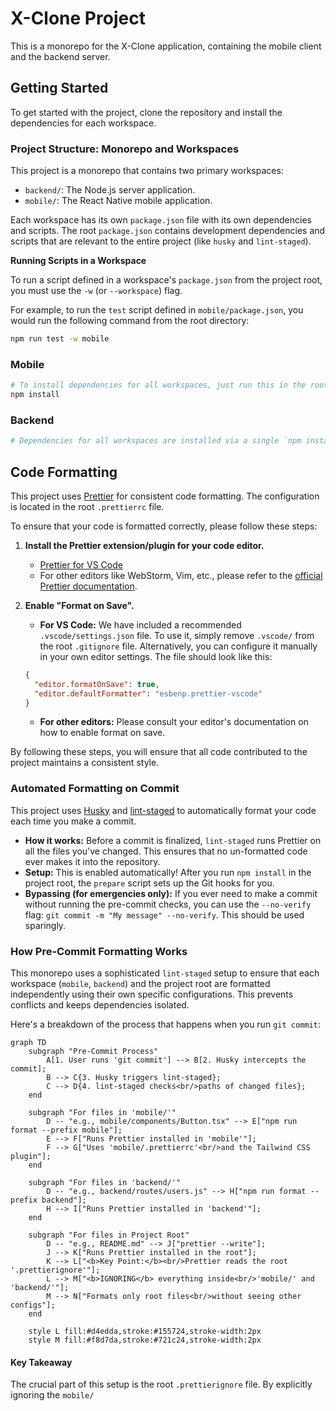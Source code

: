 # X-Clone Project

This is a monorepo for the X-Clone application, containing the mobile client and the backend server.

## Getting Started

To get started with the project, clone the repository and install the dependencies for each workspace.

### Project Structure: Monorepo and Workspaces

This project is a monorepo that contains two primary workspaces:

- `backend/`: The Node.js server application.
- `mobile/`: The React Native mobile application.

Each workspace has its own `package.json` file with its own dependencies and scripts. The root `package.json` contains development dependencies and scripts that are relevant to the entire project (like `husky` and `lint-staged`).

**Running Scripts in a Workspace**

To run a script defined in a workspace's `package.json` from the project root, you must use the `-w` (or `--workspace`) flag.

For example, to run the `test` script defined in `mobile/package.json`, you would run the following command from the root directory:

```bash
npm run test -w mobile
```

### Mobile

```bash
# To install dependencies for all workspaces, just run this in the root:
npm install
```

### Backend

```bash
# Dependencies for all workspaces are installed via a single `npm install` in the root.
```

## Code Formatting

This project uses [Prettier](https://prettier.io/) for consistent code formatting. The configuration is located in the root `.prettierrc` file.

To ensure that your code is formatted correctly, please follow these steps:

1.  **Install the Prettier extension/plugin for your code editor.**
    - [Prettier for VS Code](https://marketplace.visualstudio.com/items?itemName=esbenp.prettier-vscode)
    - For other editors like WebStorm, Vim, etc., please refer to the [official Prettier documentation](https://prettier.io/docs/en/editors.html).

2.  **Enable "Format on Save".**
    - **For VS Code:** We have included a recommended `.vscode/settings.json` file. To use it, simply remove `.vscode/` from the root `.gitignore` file. Alternatively, you can configure it manually in your own editor settings. The file should look like this:

    ```json
    {
      "editor.formatOnSave": true,
      "editor.defaultFormatter": "esbenp.prettier-vscode"
    }
    ```

    - **For other editors:** Please consult your editor's documentation on how to enable format on save.

By following these steps, you will ensure that all code contributed to the project maintains a consistent style.

### Automated Formatting on Commit

This project uses [Husky](https://typicode.github.io/husky/) and [lint-staged](https://github.com/okonet/lint-staged) to automatically format your code each time you make a commit.

- **How it works:** Before a commit is finalized, `lint-staged` runs Prettier on all the files you've changed. This ensures that no un-formatted code ever makes it into the repository.
- **Setup:** This is enabled automatically! After you run `npm install` in the project root, the `prepare` script sets up the Git hooks for you.
- **Bypassing (for emergencies only):** If you ever need to make a commit without running the pre-commit checks, you can use the `--no-verify` flag: `git commit -m "My message" --no-verify`. This should be used sparingly.

### How Pre-Commit Formatting Works

This monorepo uses a sophisticated `lint-staged` setup to ensure that each workspace (`mobile`, `backend`) and the project root are formatted independently using their own specific configurations. This prevents conflicts and keeps dependencies isolated.

Here's a breakdown of the process that happens when you run `git commit`:

```mermaid
graph TD
    subgraph "Pre-Commit Process"
        A[1. User runs 'git commit'] --> B[2. Husky intercepts the commit];
        B --> C{3. Husky triggers lint-staged};
        C --> D{4. lint-staged checks<br/>paths of changed files};
    end

    subgraph "For files in 'mobile/'"
        D -- "e.g., mobile/components/Button.tsx" --> E["npm run format --prefix mobile"];
        E --> F["Runs Prettier installed in 'mobile'"];
        F --> G["Uses 'mobile/.prettierrc'<br/>and the Tailwind CSS plugin"];
    end

    subgraph "For files in 'backend/'"
        D -- "e.g., backend/routes/users.js" --> H["npm run format --prefix backend"];
        H --> I["Runs Prettier installed in 'backend'"];
    end

    subgraph "For files in Project Root"
        D -- "e.g., README.md" --> J["prettier --write"];
        J --> K["Runs Prettier installed in the root"];
        K --> L["<b>Key Point:</b><br/>Prettier reads the root '.prettierignore'"];
        L --> M["<b>IGNORING</b> everything inside<br/>'mobile/' and 'backend/'"];
        M --> N["Formats only root files<br/>without seeing other configs"];
    end

    style L fill:#d4edda,stroke:#155724,stroke-width:2px
    style M fill:#f8d7da,stroke:#721c24,stroke-width:2px
```

#### Key Takeaway

The crucial part of this setup is the root `.prettierignore` file. By explicitly ignoring the `mobile/`
